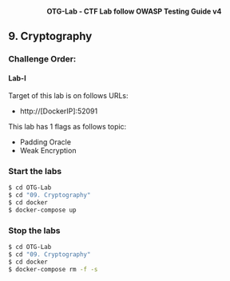 <h4 align="center">OTG-Lab - CTF Lab follow OWASP Testing Guide v4</h4>

## 9. Cryptography

### Challenge Order:

#### Lab-I

Target of this lab is on follows URLs:

- http://[DockerIP]:52091

This lab has 1 flags as follows topic:

- Padding Oracle
- Weak Encryption

### Start the labs

```bash
$ cd OTG-Lab
$ cd "09. Cryptography"
$ cd docker
$ docker-compose up
```

### Stop the labs

```bash
$ cd OTG-Lab
$ cd "09. Cryptography"
$ cd docker
$ docker-compose rm -f -s
```

